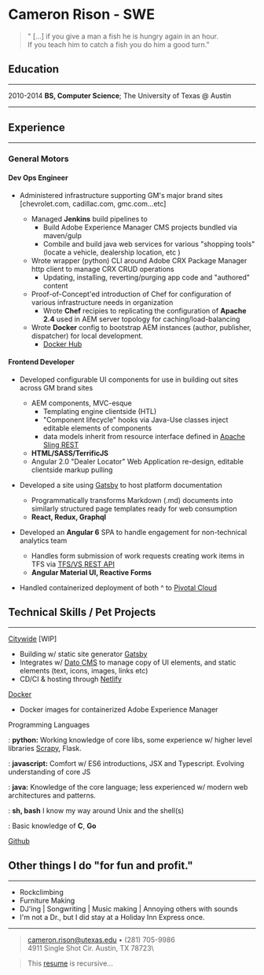 Cameron Rison - SWE
============

> " […] if you give a man a fish he is hungry again in an hour.\
> If you teach him to catch a fish you do him a good turn."


Education
-----
-----

2010-2014
**BS, Computer Science**; The University of Texas @ Austin

----

Experience
----

--------------------------------------

### General Motors

#### Dev Ops Engineer

* Administered infrastructure supporting GM's major brand sites [chevrolet.com,  cadillac.com, gmc.com...etc]

    - Managed **Jenkins** build pipelines to
        + Build Adobe Experience Manager CMS projects bundled via maven/gulp
        + Combile and build java web services for various "shopping tools" (locate a vehicle, dealership location, etc )
    - Wrote wrapper (python) CLI around Adobe CRX Package Manager http client to manage CRX CRUD operations
        + Updating, installing, reverting/purging app code and "authored" content
    - Proof-of-Concept'ed introduction of Chef for configuration of various infrastructure needs in organization
        + Wrote **Chef** recipies to replicating the configuration of **Apache 2.4** used in AEM server topology for caching/load-balancing
    - Wrote **Docker** config to bootstrap AEM instances (author, publisher, dispatcher) for local development.
        * [Docker Hub](https://hub.docker.com/u/iillmaticc/)

#### Frontend Developer

* Developed configurable UI components for use in building out sites across GM brand sites
    - AEM components, MVC-esque
        + Templating engine clientside (HTL)
        + "Component lifecycle" hooks via Java-Use classes inject editable elements of components
        + data models inherit from resource interface defined in [Apache Sling REST](https://sling.apache.org/)
    - **HTML/SASS/TerrificJS**
    - Angular 2.0 "Dealer Locator" Web Application re-design, editable clientside markup pulling
* Developed a site using [Gatsby](https://gatsbyjs.org) to host platform documentation
    - Programmatically transforms Markdown (.md) documents into similarly structured page templates
      ready for web consumption
    - **React, Redux, Graphql**

* Developed an **Angular 6** SPA to handle engagement for non-technical analytics team
    - Handles form submission of work requests creating work items in TFS via [TFS/VS REST API](https://docs.microsoft.com/en-us/rest/api/vsts/?view=vsts-rest-4.1)
    - **Angular Material UI, Reactive Forms**

* Handled containerized deployment of both ^ to [Pivotal Cloud](https://pivotal.io/platform)


Technical Skills / Pet Projects
----
--------------------------------------

[Citywide](https://citywideholdup.org/) [WIP]
- Building w/ static site generator [Gatsby](https://gatsbyjs.org)
- Integrates w/ [Dato CMS](https://www.datocms.com/) to manage copy of
  UI elements, and static elements (text, icons, images, links etc)
- CD/CI & hosting through [Netlify](https://www.netlify.com/)


[Docker](https://hub.docker.com/u/iillmaticc/)
- Docker images for containerized Adobe Experience Manager

Programming Languages

:   **python:**
    Working knowledge of core libs, some experience w/ higher level libraries
    [Scrapy](https://scrapy.org/), Flask.

:   **javascript:**
    Comfort w/ ES6 introductions, JSX and Typescript. Evolving understanding of core JS

:   **java:** Knowledge of the core language; less experienced w/ modern web architectures and patterns.

:   **sh, bash** I know my way around Unix and the shell(s)

:   Basic knowledge of **C**, **Go**


[Github](https://github.com/killakam3084)

Other things I do "for fun and profit."
----
----

* Rockclimbing
* Furniture Making
* DJ'ing | Songwriting | Music making | Annoying others with sounds
* I'm not a Dr., but I did stay at a Holiday Inn Express once.

----

> <cameron.rison@utexas.edu> • (281) 705-9986\
> 4911 Single Shot Cir. Austin, TX 78723\

> This [resume](https://github.com/killakam3084/resume) is recursive...